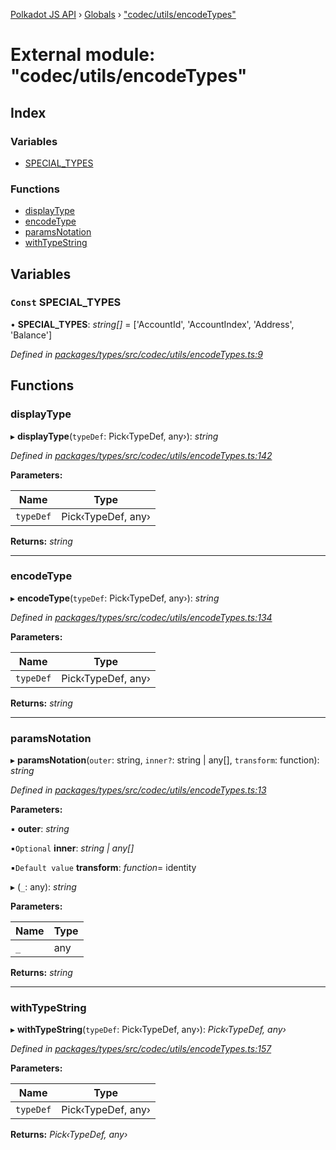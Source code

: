 [Polkadot JS API](../README.md) › [Globals](../globals.md) › ["codec/utils/encodeTypes"](_codec_utils_encodetypes_.md)

# External module: "codec/utils/encodeTypes"

## Index

### Variables

* [SPECIAL_TYPES](_codec_utils_encodetypes_.md#const-special_types)

### Functions

* [displayType](_codec_utils_encodetypes_.md#displaytype)
* [encodeType](_codec_utils_encodetypes_.md#encodetype)
* [paramsNotation](_codec_utils_encodetypes_.md#paramsnotation)
* [withTypeString](_codec_utils_encodetypes_.md#withtypestring)

## Variables

### `Const` SPECIAL_TYPES

• **SPECIAL_TYPES**: *string[]* = ['AccountId', 'AccountIndex', 'Address', 'Balance']

*Defined in [packages/types/src/codec/utils/encodeTypes.ts:9](https://github.com/polkadot-js/api/blob/c465252e69/packages/types/src/codec/utils/encodeTypes.ts#L9)*

## Functions

###  displayType

▸ **displayType**(`typeDef`: Pick‹TypeDef, any›): *string*

*Defined in [packages/types/src/codec/utils/encodeTypes.ts:142](https://github.com/polkadot-js/api/blob/c465252e69/packages/types/src/codec/utils/encodeTypes.ts#L142)*

**Parameters:**

Name | Type |
------ | ------ |
`typeDef` | Pick‹TypeDef, any› |

**Returns:** *string*

___

###  encodeType

▸ **encodeType**(`typeDef`: Pick‹TypeDef, any›): *string*

*Defined in [packages/types/src/codec/utils/encodeTypes.ts:134](https://github.com/polkadot-js/api/blob/c465252e69/packages/types/src/codec/utils/encodeTypes.ts#L134)*

**Parameters:**

Name | Type |
------ | ------ |
`typeDef` | Pick‹TypeDef, any› |

**Returns:** *string*

___

###  paramsNotation

▸ **paramsNotation**(`outer`: string, `inner?`: string | any[], `transform`: function): *string*

*Defined in [packages/types/src/codec/utils/encodeTypes.ts:13](https://github.com/polkadot-js/api/blob/c465252e69/packages/types/src/codec/utils/encodeTypes.ts#L13)*

**Parameters:**

▪ **outer**: *string*

▪`Optional`  **inner**: *string | any[]*

▪`Default value`  **transform**: *function*= identity

▸ (`_`: any): *string*

**Parameters:**

Name | Type |
------ | ------ |
`_` | any |

**Returns:** *string*

___

###  withTypeString

▸ **withTypeString**(`typeDef`: Pick‹TypeDef, any›): *Pick‹TypeDef, any›*

*Defined in [packages/types/src/codec/utils/encodeTypes.ts:157](https://github.com/polkadot-js/api/blob/c465252e69/packages/types/src/codec/utils/encodeTypes.ts#L157)*

**Parameters:**

Name | Type |
------ | ------ |
`typeDef` | Pick‹TypeDef, any› |

**Returns:** *Pick‹TypeDef, any›*
